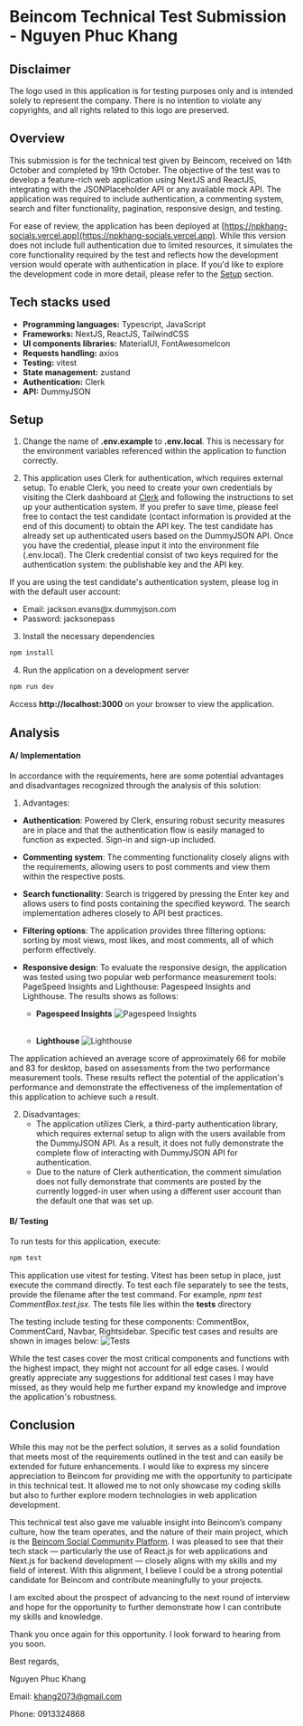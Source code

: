 # Beincom Technical Test Submission - Nguyen Phuc Khang

## Disclaimer
The logo used in this application is for testing purposes only and is intended solely to represent the company. There is no intention to violate any copyrights, and all rights related to this logo are preserved.

## Overview
This submission is for the technical test given by Beincom, received on 14th October and completed by 19th October. The objective of the test was to develop a feature-rich web application using NextJS and ReactJS, integrating with the JSONPlaceholder API or any available mock API. The application was required to include authentication, a commenting system, search and filter functionality, pagination, responsive design, and testing. 

For ease of review, the application has been deployed at [https://npkhang-socials.vercel.app](https://npkhang-socials.vercel.app). While this version does not include full authentication due to limited resources, it simulates the core functionality required by the test and reflects how the development version would operate with authentication in place. If you'd like to explore the development code in more detail, please refer to the [Setup](#Setup) section.

## Tech stacks used
- **Programming languages:** Typescript, JavaScript
- **Frameworks:** NextJS, ReactJS, TailwindCSS
- **UI components libraries:** MaterialUI, FontAwesomeIcon
- **Requests handling:** axios
- **Testing:** vitest
- **State management:** zustand
- **Authentication:** Clerk
- **API:** DummyJSON

## Setup
1. Change the name of **.env.example** to **.env.local**. This is necessary for the environment variables referenced within the application to function correctly.

2. This application uses Clerk for authentication, which requires external setup. To enable Clerk, you need to create your own credentials by visiting the Clerk dashboard at [Clerk](https://dashboard.clerk.com) and following the instructions to set up your authentication system. If you prefer to save time, please feel free to contact the test candidate (contact information is provided at the end of this document) to obtain the API key. The test candidate has already set up authenticated users based on the DummyJSON API. Once you have the credential, please input it into the environment file (.env.local). The Clerk credential consist of two keys required for the authentication system: the publishable key and the API key.

If you are using the test candidate's authentication system, please log in with the default user account:
 - Email: jackson.evans<span>@</span>x.dummyjson.com
 - Password: jacksonepass

3. Install the necessary dependencies
```bash
npm install
```

4. Run the application on a development server
```bash
npm run dev
```

Access **http://localhost:3000** on your browser to view the application.

## Analysis

#### A/ Implementation
In accordance with the requirements, here are some potential advantages and disadvantages recognized through the analysis of this solution:

 1. Advantages:
   -  **Authentication**: Powered by Clerk, ensuring robust security measures are in place and that the authentication flow is easily managed to function as expected. Sign-in and sign-up included.
   -  **Commenting system**: The commenting functionality closely aligns with the requirements, allowing users to post comments and view them within the respective posts.
   -  **Search functionality**: Search is triggered by pressing the Enter key and allows users to find posts containing the specified keyword. The search implementation adheres closely to API best practices.
   -  **Filtering options**: The application provides three filtering options: sorting by most views, most likes, and most comments, all of which perform effectively.
   -  **Responsive design**: To evaluate the responsive design, the application was tested using two popular web performance measurement tools: PageSpeed Insights and Lighthouse: Pagespeed Insights and Lighthouse. The results shows as follows:

      - **Pagespeed Insights** ![Pagespeed Insights](https://github.com/JavaKhangNguyen/README-Assets/blob/434844e18f8ad04e9bba1254d1ee6c3ea0efc812/BIC%20Submissions/Implementation/Pagespeed%20Insights%20Performance.jpg)<br /><br />

      - **Lighthouse** ![Lighthouse](https://github.com/JavaKhangNguyen/README-Assets/blob/434844e18f8ad04e9bba1254d1ee6c3ea0efc812/BIC%20Submissions/Implementation/Lighthouse%20performance.jpg)

 
The application achieved an average score of approximately 66 for mobile and 83 for desktop, based on assessments from the two performance measurement tools. These results reflect the potential of the application's performance and demonstrate the effectiveness of the implementation of this application to achieve such a result.

   
 2. Disadvantages:
    - The application utilizes Clerk, a third-party authentication library, which requires external setup to align with the users available from the DummyJSON API. As a result, it does not fully demonstrate the complete flow of interacting with DummyJSON API for authentication.
    - Due to the nature of Clerk authentication, the comment simulation does not fully demonstrate that comments are posted by the currently logged-in user when using a different user account than the default one that was set up.


#### B/ Testing
To run tests for this application, execute:

```bash
npm test
```

This application use vitest for testing. Vitest has been setup in place, just execute the command directly. To test each file separately to see the tests, provide the filename after the test command. For example, 
*npm test CommentBox.test.jsx*. The tests file lies within the __tests__ directory

The testing include testing for these components: CommentBox, CommentCard, Navbar, Rightsidebar. Specific test cases and results are shown in images below:
![Tests](https://github.com/JavaKhangNguyen/README-Assets/blob/434844e18f8ad04e9bba1254d1ee6c3ea0efc812/BIC%20Submissions/Testing/Tests.jpg)

While the test cases cover the most critical components and functions with the highest impact, they might not account for all edge cases. I would greatly appreciate any suggestions for additional test cases I may have missed, as they would help me further expand my knowledge and improve the application's robustness.

## Conclusion
While this may not be the perfect solution, it serves as a solid foundation that meets most of the requirements outlined in the test and can easily be extended for future enhancements. I would like to express my sincere appreciation to Beincom for providing me with the opportunity to participate in this technical test. It allowed me to not only showcase my coding skills but also to further explore modern technologies in web application development.

This technical test also gave me valuable insight into Beincom’s company culture, how the team operates, and the nature of their main project, which is the [Beincom Social Community Platform](https://group.beincom.com). I was pleased to see that their tech stack — particularly the use of React.js for web applications and Next.js for backend development — closely aligns with my skills and my field of interest. With this alignment, I believe I could be a strong potential candidate for Beincom and contribute meaningfully to your projects.

I am excited about the prospect of advancing to the next round of interview and hope for the opportunity to further demonstrate how I can contribute my skills and knowledge.

Thank you once again for this opportunity. I look forward to hearing from you soon.

Best regards, 

Nguyen Phuc Khang

Email: khang2073@gmail.com

Phone: 0913324868
